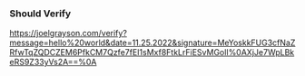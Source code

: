 ### Should Verify
https://joelgrayson.com/verify?message=hello%20world&date=11.25.2022&signature=MeYoskkFUG3cfNaZRfwTqZQDCZEM6PfkCM7Qzfe7fEI1sMxf8FtkLrFiESvMGolI%0AXjJe7WpLBkeRS9Z33yVs2A==%0A


